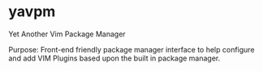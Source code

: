 # yavpm
Yet Another Vim Package Manager

Purpose: Front-end friendly package manager interface to help configure and add VIM Plugins based upon the built in package manager.